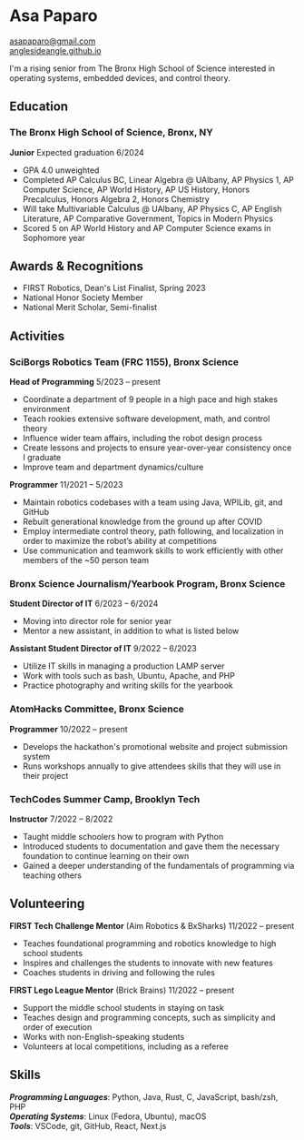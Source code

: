 # Asa Paparo

[asapaparo@gmail.com](mailto:asapaparo@gmail.com)\
[anglesideangle.github.io](https://anglesideangle.github.io/)

I'm a rising senior from The Bronx High School of Science interested in operating systems, embedded devices, and control theory.

## Education

### The Bronx High School of Science, Bronx, NY

**Junior** Expected graduation 6/2024

- GPA 4.0 unweighted
- Completed AP Calculus BC, Linear Algebra @ UAlbany, AP Physics 1, AP Computer Science, AP World History, AP US History, Honors Precalculus, Honors Algebra 2, Honors Chemistry
- Will take Multivariable Calculus @ UAlbany, AP Physics C, AP English Literature, AP Comparative Government, Topics in Modern Physics
- Scored 5 on AP World History and AP Computer Science exams in Sophomore year

## Awards & Recognitions

- FIRST Robotics, Dean's List Finalist, Spring 2023
- National Honor Society Member
- National Merit Scholar, Semi-finalist

## Activities

### SciBorgs Robotics Team (FRC 1155), Bronx Science

**Head of Programming** 5/2023 – present

- Coordinate a department of 9 people in a high pace and high stakes environment
- Teach rookies extensive software development, math, and control theory
- Influence wider team affairs, including the robot design process
- Create lessons and projects to ensure year-over-year consistency once I graduate
- Improve team and department dynamics/culture

**Programmer** 11/2021 – 5/2023

- Maintain robotics codebases with a team using Java, WPILib, git, and GitHub
- Rebuilt generational knowledge from the ground up after COVID
- Employ intermediate control theory, path following, and localization in order to maximize the robot’s ability at competitions
- Use communication and teamwork skills to work efficiently with other members of the ~50 person team

### Bronx Science Journalism/Yearbook Program, Bronx Science

**Student Director of IT** 6/2023 – 6/2024

- Moving into director role for senior year
- Mentor a new assistant, in addition to what is listed below

**Assistant Student Director of IT** 9/2022 – 6/2023

- Utilize IT skills in managing a production LAMP server
- Work with tools such as bash, Ubuntu, Apache, and PHP
- Practice photography and writing skills for the yearbook

### AtomHacks Committee, Bronx Science

**Programmer** 10/2022 – present

- Develops the hackathon's promotional website and project submission system
- Runs workshops annually to give attendees skills that they will use in their project

### TechCodes Summer Camp, Brooklyn Tech

**Instructor** 7/2022 – 8/2022

- Taught middle schoolers how to program with Python
- Introduced students to documentation and gave them the necessary foundation to continue learning on their own
- Gained a deeper understanding of the fundamentals of programming via teaching others

## Volunteering

**FIRST Tech Challenge Mentor** (Aim Robotics & BxSharks) 11/2022 – present

- Teaches foundational programming and robotics knowledge to high school students
- Inspires and challenges the students to innovate with new features
- Coaches students in driving and following the rules

**FIRST Lego League Mentor** (Brick Brains) 11/2022 – present

- Support the middle school students in staying on task
- Teaches design and programming concepts, such as simplicity and order of execution
- Works with non-English-speaking students
- Volunteers at local competitions, including as a referee

## Skills

**_Programming Languages_**: Python, Java, Rust, C, JavaScript, bash/zsh, PHP\
**_Operating Systems_**: Linux (Fedora, Ubuntu), macOS\
**_Tools_**: VSCode, git, GitHub, React, Next.js
